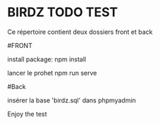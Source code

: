 # BIRDZ TODO TEST

Ce répertoire contient deux dossiers front et back

#FRONT

install package: 
npm install

lancer le prohet
npm run serve

#Back

insérer la base 'birdz.sql' dans phpmyadmin

Enjoy the test
